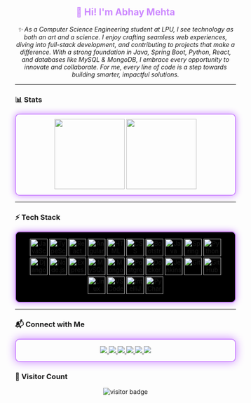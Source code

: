 <h2 align="center" style="color:#cc88ff;">
  👋 Hi! I'm <b>Abhay Mehta</b>  
</h2>

<p align="center">
  <i>✨ As a Computer Science Engineering student at LPU, I see technology as both an art and a science. I enjoy crafting seamless web experiences, diving into full-stack development, and contributing to projects that make a difference. With a strong foundation in Java, Spring Boot, Python, React, and databases like MySQL & MongoDB, I embrace every opportunity to innovate and collaborate. For me, every line of code is a step towards building smarter, impactful solutions.</i>
</p>

---

### 📊 Stats
<div align="center" style="border:2px solid #cc88ff; border-radius:10px; padding:10px; box-shadow: 0px 0px 15px #cc88ff;">
  <img src="https://github-readme-stats.vercel.app/api?username=Abhaymehta1424&show_icons=true&theme=dark&hide_border=true&icon_color=cc88ff&title_color=cc88ff&text_color=ffffff" height="160" />
  <img src="https://github-readme-stats.vercel.app/api/top-langs?username=Abhaymehta1424&layout=compact&langs_count=6&theme=dark&hide_border=true&title_color=cc88ff&text_color=ffffff" height="160" />
</div>

---

### ⚡ Tech Stack
<div align="center" style="border:2px solid #cc88ff; border-radius:10px; padding:15px; box-shadow: 0px 0px 15px #cc88ff; background-color:#000000;">
  
  <img src="https://cdn.jsdelivr.net/gh/devicons/devicon/icons/javascript/javascript-original.svg" height="40" alt="JavaScript"/>
  <img src="https://cdn.jsdelivr.net/gh/devicons/devicon/icons/typescript/typescript-original.svg" height="40" alt="TypeScript"/>
  <img src="https://cdn.jsdelivr.net/gh/devicons/devicon/icons/react/react-original.svg" height="40" alt="React"/>
  <img src="https://cdn.jsdelivr.net/gh/devicons/devicon/icons/angularjs/angularjs-original.svg" height="40" alt="Angular"/>
  <img src="https://cdn.jsdelivr.net/gh/devicons/devicon/icons/html5/html5-original.svg" height="40" alt="HTML"/>
  <img src="https://cdn.jsdelivr.net/gh/devicons/devicon/icons/css3/css3-original.svg" height="40" alt="CSS"/>
  <img src="https://cdn.jsdelivr.net/gh/devicons/devicon/icons/bootstrap/bootstrap-original.svg" height="40" alt="Bootstrap"/>
  <img src="https://cdn.jsdelivr.net/gh/devicons/devicon/icons/java/java-original.svg" height="40" alt="Java"/>
  <img src="https://cdn.jsdelivr.net/gh/devicons/devicon/icons/spring/spring-original.svg" height="40" alt="Spring Boot"/>
  <img src="https://cdn.jsdelivr.net/gh/devicons/devicon/icons/python/python-original.svg" height="40" alt="Python"/>
  <img src="https://cdn.jsdelivr.net/gh/devicons/devicon/icons/django/django-plain.svg" height="40" alt="Django"/>
  <img src="https://cdn.jsdelivr.net/gh/devicons/devicon/icons/nodejs/nodejs-original.svg" height="40" alt="Node.js"/>
  <img src="https://cdn.jsdelivr.net/gh/devicons/devicon/icons/express/express-original.svg" height="40" alt="Express"/>
  <img src="https://cdn.jsdelivr.net/gh/devicons/devicon/icons/mysql/mysql-original.svg" height="40" alt="MySQL"/>
  <img src="https://cdn.jsdelivr.net/gh/devicons/devicon/icons/mongodb/mongodb-original.svg" height="40" alt="MongoDB"/>
  <img src="https://cdn.jsdelivr.net/gh/devicons/devicon/icons/postgresql/postgresql-original.svg" height="40" alt="Postgres"/>
  <img src="https://cdn.jsdelivr.net/gh/devicons/devicon/icons/docker/docker-original.svg" height="40" alt="Docker"/>
  <img src="https://cdn.jsdelivr.net/gh/devicons/devicon/icons/jenkins/jenkins-line.svg" height="40" alt="Jenkins"/>
  <img src="https://cdn.jsdelivr.net/gh/devicons/devicon/icons/git/git-original.svg" height="40" alt="Git"/>
  <img src="https://cdn.jsdelivr.net/gh/devicons/devicon/icons/github/github-original.svg" height="40" alt="GitHub"/>
  <img src="https://cdn.jsdelivr.net/gh/devicons/devicon/icons/linux/linux-original.svg" height="40" alt="Linux"/>
  <img src="https://cdn.jsdelivr.net/gh/devicons/devicon/icons/vscode/vscode-original.svg" height="40" alt="VS Code"/>
  <img src="https://cdn.jsdelivr.net/gh/devicons/devicon/icons/intellij/intellij-original.svg" height="40" alt="IntelliJ"/>
  <img src="https://cdn.jsdelivr.net/gh/devicons/devicon/icons/pycharm/pycharm-original.svg" height="40" alt="PyCharm"/>
</div>

---

### 📬 Connect with Me  
<div align="center" style="border:2px solid #cc88ff; border-radius:10px; padding:15px; box-shadow: 0px 0px 20px #cc88ff;">

  <a href="https://instagram.com/abhay.m._" target="_blank">
    <img src="https://img.shields.io/badge/Instagram-4B0082?style=for-the-badge&logo=instagram&logoColor=cc88ff" />
  </a>
  
  <a href="mailto:abhaymehta202001@gmail.com" target="_blank">
    <img src="https://img.shields.io/badge/Gmail-4B0082?style=for-the-badge&logo=gmail&logoColor=cc88ff" />
  </a>
  
  <a href="https://www.linkedin.com/in/abhay-mehta-2076b2251" target="_blank">
    <img src="https://img.shields.io/badge/LinkedIn-4B0082?style=for-the-badge&logo=linkedin&logoColor=cc88ff" />
  </a>

  <a href="https://leetcode.com/abhay_23b/" target="_blank">
    <img src="https://img.shields.io/badge/LeetCode-4B0082?style=for-the-badge&logo=leetcode&logoColor=cc88ff" />
  </a>

<a href="https://codeforces.com/profile/abhay23_b" target="_blank">
  <img src="https://img.shields.io/badge/Codeforces-4B0082?style=for-the-badge&logo=codeforces&logoColor=cc88ff" />
</a>


  <a href="https://atcoder.jp/users/Abhay_23b" target="_blank">
    <img src="https://img.shields.io/badge/AtCoder-4B0082?style=for-the-badge&logo=atcoder&logoColor=cc88ff" />
  </a>

</div>


### 👀 Visitor Count
<p align="center">
  <img src="https://komarev.com/ghpvc/?username=Abhaymehta1424&label=Profile%20views&color=cc88ff&style=flat-square" alt="visitor badge"/>
</p>
